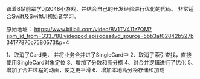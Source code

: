 跟着B站前辈学习2048小游戏，并结合自己的开发经验进行优化的代码。
非常适合Swift及SwiftUI初始者学习。

原始地址：
https://www.bilibili.com/video/BV1TV411z7QM?spm_id_from=333.788.videopod.episodes&vd_source=5bb3af02842b527b34177870c7580573&p=4

1、取消了Card类， 并将业务合并进了SingleCard中
2、取消了索引查找，直接使用SingleCard对象定位
3、增加了分数和高分榜
4、对合并逻辑进行了优化
5、增加了合并过程的动画，使之更平滑
6、增加本地高分榜存储和加载
